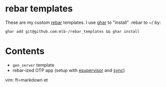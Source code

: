 # rebar templates
These are my custom [rebar](https://github.com/basho/rebar) templates. I use
[ghar](https://github.com/philips/ghar) to "install" .rebar to ~/ by:

    ghar add git@github.com:mlb-/rebar_templates && ghar install

# Contents
 - `gen_server` template
 - rebar-ized OTP app (setup with
   [esupervisor](https://github.com/spawngrid/esupervisor) and
   [sync](https://github.com/rustyio/sync))

vim: ft=markdown et
